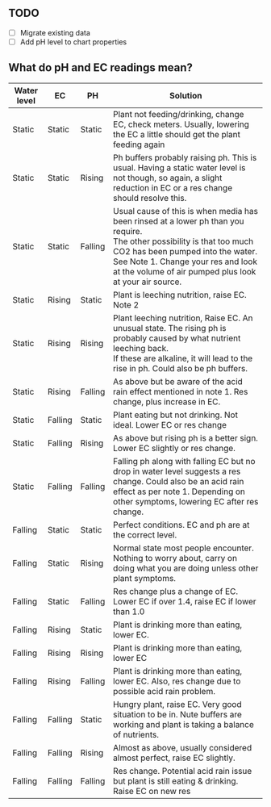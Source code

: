 ## TODO

- [ ] Migrate existing data
- [ ] Add pH level to chart properties

## What do pH and EC readings mean?

| Water level | EC      | PH      | Solution                                                                                                                                                                                                                                                            |
|-------------|---------|---------|---------------------------------------------------------------------------------------------------------------------------------------------------------------------------------------------------------------------------------------------------------------------|
| Static      | Static  | Static  | Plant not feeding/drinking, change EC, check meters. Usually, lowering the EC a little should get the plant feeding again                                                                                                                                           |
| Static      | Static  | Rising  | Ph buffers probably raising ph. This is usual. Having a static water level is not though, so again, a slight reduction in EC or a res change should resolve this.                                                                                                   |
| Static      | Static  | Falling | Usual cause of this is when media has been rinsed at a lower ph than you require.<br/>The other possibility is that too much CO2 has been pumped into the water.<br/>See Note 1. Change your res and look at the volume of air pumped plus look at your air source. |
| Static      | Rising  | Static  | Plant is leeching nutrition, raise EC. Note 2                                                                                                                                                                                                                       |
| Static      | Rising  | Rising  | Plant leeching nutrition, Raise EC. An unusual state. The rising ph is probably caused by what nutrient leeching back.<br/>If these are alkaline, it will lead to the rise in ph. Could also be ph buffers.                                                         |
| Static      | Rising  | Falling | As above but be aware of the acid rain effect mentioned in note 1. Res change, plus increase in EC.                                                                                                                                                                 |
| Static      | Falling | Static  | Plant eating but not drinking. Not ideal. Lower EC or res change                                                                                                                                                                                                    |
| Static      | Falling | Rising  | As above but rising ph is a better sign. Lower EC slightly or res change.                                                                                                                                                                                           |
| Static      | Falling | Falling | Falling ph along with falling EC but no drop in water level suggests a res change. Could also be an acid rain effect as per note 1. Depending on other symptoms, lowering EC after res change.                                                                      |
| Falling     | Static  | Static  | Perfect conditions. EC and ph are at the correct level.                                                                                                                                                                                                             |
| Falling     | Static  | Rising  | Normal state most people encounter. Nothing to worry about, carry on doing what you are doing unless other plant symptoms.                                                                                                                                          |
| Falling     | Static  | Falling | Res change plus a change of EC. Lower EC if over 1.4, raise EC if lower than 1.0                                                                                                                                                                                    |
| Falling     | Rising  | Static  | Plant is drinking more than eating, lower EC.                                                                                                                                                                                                                       |
| Falling     | Rising  | Rising  | Plant is drinking more than eating, lower EC                                                                                                                                                                                                                        |
| Falling     | Rising  | Falling | Plant is drinking more than eating, lower EC. Also, res change due to possible acid rain problem.                                                                                                                                                                   |
| Falling     | Falling | Static  | Hungry plant, raise EC. Very good situation to be in. Nute buffers are working and plant is taking a balance of nutrients.                                                                                                                                          |
| Falling     | Falling | Rising  | Almost as above, usually considered almost perfect, raise EC slightly.                                                                                                                                                                                              |
| Falling     | Falling | Falling | Res change. Potential acid rain issue but plant is still eating & drinking. Raise EC on new res                                                                                                                                                                     |
